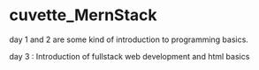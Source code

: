 # cuvette_MernStack
day 1 and 2 are some kind of introduction to programming basics.

day 3 : Introduction of fullstack web development and html basics

